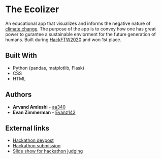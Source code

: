 # The Ecolizer 
An educational app that visualizes and informs the negative nature of [climate change](https://next.globalgoals.org/13-climate-action). The purpose of the app is to convey how one has great power to gurantee a sustainable enviorment for the future generation of humans.
Built during [HackFTW2020](https://hackftw.cf/) and won 1st place.

## Built With

* Python (pandas, matplotlib, Flask)
* CSS
* HTML

## Authors

* **Arvand Amleshi** - [aa340](https://github.com/aa340)
* **Evan Zimmerman** - [Evanz142](https://github.com/Evanz142)

## External links

* [Hackathon devpost](https://hack-for-the-world.devpost.com/)
* [Hackathon submission](https://devpost.com/software/the-ecolizer)
* [Slide show for hackathon judging](https://docs.google.com/presentation/d/1r7HgRs788RTII9A9DMW11g5_NpVuwp6UrOYQtV5OGu4/edit?usp=sharing)
